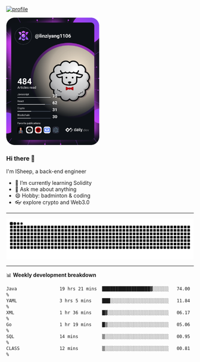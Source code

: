 [![profile](https://user-images.githubusercontent.com/54968314/208005045-e4b42f3b-833d-4242-bfcc-e764865553a2.svg)](https://www.calligrapher.ai/)

<a href="https://app.daily.dev/linziyang1106"><img src="/devcard.png" width="250" alt="ISheep's Dev Card"/></a>

### Hi there 🐏

I'm ISheep, a back-end engineer

- 🔭 I’m currently learning Solidity
- 💬 Ask me about anything
- 😄 Hobby: badminton & coding
- 👓 explore crypto and Web3.0

-------

![](https://raw.githubusercontent.com/ISheepp/ISheepp/output/github-contribution-grid-snake.svg)

-------

📊 **Weekly development breakdown**
<!--START_SECTION:waka-->

```text
Java                19 hrs 21 mins  ██████████████████▓░░░░░░   74.00 %
YAML                3 hrs 5 mins    ███░░░░░░░░░░░░░░░░░░░░░░   11.84 %
XML                 1 hr 36 mins    █▓░░░░░░░░░░░░░░░░░░░░░░░   06.17 %
Go                  1 hr 19 mins    █▒░░░░░░░░░░░░░░░░░░░░░░░   05.06 %
SQL                 14 mins         ▒░░░░░░░░░░░░░░░░░░░░░░░░   00.95 %
CLASS               12 mins         ▒░░░░░░░░░░░░░░░░░░░░░░░░   00.81 %
```

<!--END_SECTION:waka-->
